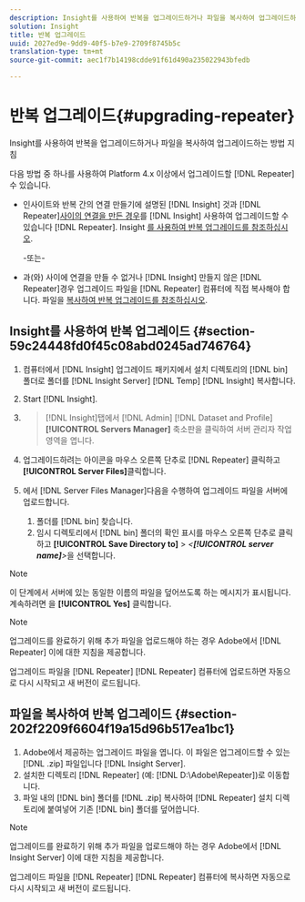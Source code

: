 ```yaml
---
description: Insight를 사용하여 반복을 업그레이드하거나 파일을 복사하여 업그레이드하는 방법 지침
solution: Insight
title: 반복 업그레이드
uuid: 2027ed9e-9dd9-40f5-b7e9-2709f8745b5c
translation-type: tm+mt
source-git-commit: aec1f7b14198cdde91f61d490a235022943bfedb

---
```



# 반복 업그레이드{#upgrading-repeater}

Insight를 사용하여 반복을 업그레이드하거나 파일을 복사하여 업그레이드하는 방법 지침

다음 방법 중 하나를 사용하여 Platform 4.x 이상에서 업그레이드할 [!DNL Repeater] 수 있습니다.

* 인사이트와 반복 간의 연결 만들기에 설명된 [!DNL Insight] 것과 [!DNL Repeater][사이의 연결을 만든 경우](../../../../home/c-inst-svr/c-rptr-fntly/c-cnfg-rptr-fntly/t-crt-conn-ins-rptr.md#task-785bfe5f0e31484683e4345038add118)를 [!DNL Insight] 사용하여 업그레이드할 수 있습니다 [!DNL Repeater]. Insight [를 사용하여 반복 업그레이드를 참조하십시오](../../../../home/c-inst-svr/c-upgrd-uninst-sftwr/c-upgrd-sftwr/c-upgrd-rptr.md#section-59c24448fd0f45c08abd0245ad746764).

   -또는-

* 과(와) 사이에 연결을 만들 수 없거나 [!DNL Insight] 만들지 않은 [!DNL Repeater]경우 업그레이드 파일을 [!DNL Repeater] 컴퓨터에 직접 복사해야 합니다. 파일을 [복사하여 반복 업그레이드를 참조하십시오](../../../../home/c-inst-svr/c-upgrd-uninst-sftwr/c-upgrd-sftwr/c-upgrd-rptr.md#section-202f2209f6604f19a15d96b517ea1bc1).

## Insight를 사용하여 반복 업그레이드 {#section-59c24448fd0f45c08abd0245ad746764}

1. 컴퓨터에서 [!DNL Insight] 업그레이드 패키지에서 설치 디렉토리의 [!DNL bin] 폴더로 폴더를 [!DNL Insight Server] [!DNL Temp] [!DNL Insight] 복사합니다.
1. Start [!DNL Insight].
1. > [!DNL Insight]탭에서 [!DNL Admin] [!DNL Dataset and Profile] **[!UICONTROL Servers Manager]** 축소판을 클릭하여 서버 관리자 작업 영역을 엽니다.
1. 업그레이드하려는 아이콘을 마우스 오른쪽 단추로 [!DNL Repeater] 클릭하고 **[!UICONTROL Server Files]**&#x200B;클릭합니다.
1. 에서 [!DNL Server Files Manager]다음을 수행하여 업그레이드 파일을 서버에 업로드합니다.

   1. 폴더를 [!DNL bin] 찾습니다.
   1. 임시 디렉토리에서 [!DNL bin] 폴더의 확인 표시를 마우스 오른쪽 단추로 클릭하고 **[!UICONTROL Save Directory to]** > *&lt;**[!UICONTROL server name]**>*&#x200B;을 선택합니다.

>[!NOTE]
>
>이 단계에서 서버에 있는 동일한 이름의 파일을 덮어쓰도록 하는 메시지가 표시됩니다. 계속하려면 을 **[!UICONTROL Yes]** 클릭합니다.

>[!NOTE]
>
>업그레이드를 완료하기 위해 추가 파일을 업로드해야 하는 경우 Adobe에서 [!DNL Repeater] 이에 대한 지침을 제공합니다.

업그레이드 파일을 [!DNL Repeater] [!DNL Repeater] 컴퓨터에 업로드하면 자동으로 다시 시작되고 새 버전이 로드됩니다.

## 파일을 복사하여 반복 업그레이드 {#section-202f2209f6604f19a15d96b517ea1bc1}

1. Adobe에서 제공하는 업그레이드 파일을 엽니다. 이 파일은 업그레이드할 수 있는 [!DNL .zip] 파일입니다 [!DNL Insight Server].
1. 설치한 디렉토리 [!DNL Repeater] (예: [!DNL D:\Adobe\Repeater])로 이동합니다.
1. 파일 내의 [!DNL bin] 폴더를 [!DNL .zip] 복사하여 [!DNL Repeater] 설치 디렉토리에 붙여넣어 기존 [!DNL bin] 폴더를 덮어씁니다.

>[!NOTE]
>
>업그레이드를 완료하기 위해 추가 파일을 업로드해야 하는 경우 Adobe에서 [!DNL Insight Server] 이에 대한 지침을 제공합니다.

업그레이드 파일을 [!DNL Repeater] [!DNL Repeater] 컴퓨터에 복사하면 자동으로 다시 시작되고 새 버전이 로드됩니다.
